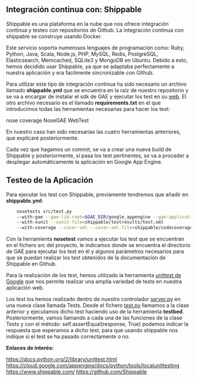 ## Integración continua con: Shippable ##

Shippable es una plataforma en la nube que nos ofrece integración continua y testeo con repositorios de Github. La integración continua con shippable se construye usando Docker.

Este servicio soporta numerosos lenguajes de programación como: Ruby, Python, Java, Scala, Node.js, PHP, MySQL, Redis, PostgreSQL, Elasticsearch, Memcached, SQLite3 y MongoDB en Ubuntu. Debido a esto, hemos decidido usar Shippable, ya que se adaptaba perfectamente a nuestra aplicación y era facilmente sincronizable con Github.

Para utilizar este tipo de integración continua ha sido necesario un archivo llamado **shippable.yml** que se encuentra en la raíz de nuestro repositorio y se va a encargar de instalar el sdk de GAE y ejecutar los test en su [web](https://www.shippable.com/). El otro archivo necesario es el llamado **requirements.txt** en el que introducimos todas las herramientas necesarias para hacer los test:

nose
coverage
NoseGAE
WebTest

En nuestro caso han sido necesarias las cuatro herramientas anteriores, que explicaré posteriormente.

Cada vez que hagamos un commit, se va a crear una nueva build de Shippable y posteriormente, si pasa los test pertinentes, se va a proceder a desplegar automáticamente la aplicación en Google App Engine.

## Testeo de la Aplicación ##

Para ejecutar los test con Shippable, previamente tendremos que añadir en **shippable.yml**:

```sh
    nosetests src/test.py
    --with-gae --gae-lib-root=$GAE_DIR/google_appengine --gae-application=src
    --with-xunit --xunit-file=shippable/testresults/test.xml
    --with-coverage --cover-xml --cover-xml-file=shippable/codecoverage/coverage.xml
```

Con la herramienta **nosetest** vamos a ejecutar los test que se encuentran en el fichero src del proyecto, le indicamos donde se encuentra el directorio de GAE para ejecutar los test en él y algunos parámetros necesarios para que se puedan realizar los test obtenidos de la documentación de Shippable en Github.

Para la realización de los test, hemos utilizado la herramienta [unittest de Google](https://cloud.google.com/appengine/docs/python/tools/localunittesting) que nos permite realizar una amplia variedad de tests en nuestra aplicación web.

Los test los hemos realizado dentro de nuestro controlador [server.py](https://github.com/julioxus/iv-aerospace/blob/master/src/server.py) en una nueva clase llamada Tests. Desde el fichero [test.py](https://github.com/julioxus/iv-aerospace/blob/master/src/test.py) llamamos a la clase anterior y ejecutamos dicho test haciendo uso de la herramienta **testbed**. Posteriormente, vamos llamando a cada una de las funciones de la clase Tests y con el método: self.assertEqual(response, True) podemos indicar la respuesta que esperamos a dicho test, para que usando shippable nos indique si el test se ha pasado correctamente o no.


**Enlaces de interés:**

https://docs.python.org/2/library/unittest.html
https://cloud.google.com/appengine/docs/python/tools/localunittesting
https://www.shippable.com/
https://github.com/Shippable
